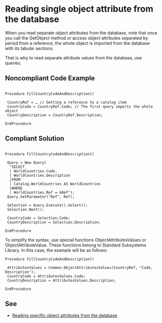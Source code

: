 # Reading single object attribute from the database

When you read separate object attributes from the database, note that once you call the GetObject method or
access object attributes separated by period from a reference, the whole object is imported from the database with its tabular sections.

That is why to read separate attribute values from the database, use queries. 

## Noncompliant Code Example

```bsl

Procedure FillCountryCodeAndDescription()
 
 CountryRef = … // Getting a reference to a catalog item
 CountryCode = CountryRef.Code; // The first query imports the whole object
 CountryDescription = CountryRef.Description;
 
EndProcedure

```

## Compliant Solution

```bsl

Procedure FillCountryCodeAndDescription()
 
 Query = New Query(
  "SELECT
  | WorldCountries.Code,
  | WorldCountries.Description
  |FROM
  | Catalog.WorldCountries AS WorldCountries
  |WHERE
  | WorldCountries.Ref = &Ref");
 Query.SetParameter("Ref", Ref);
 
 Selection = Query.Execute().Select();
 Selection.Next();

 CountryCode = Selection.Code;
 CountryDescription = Selection.Description;

EndProcedure

```

To simplify the syntax, use special functions ObjectAttributesValues or ObjectAttributeValue. These functions belong to Standard Subsystems Library.
In this case, the example will be as follows:

```bsl
Procedure FillCountryCodeAndDescription()

 AttributesValues = Common.ObjectAttributesValues(CountryRef, "Code, Description");
 CountryCode = AttributesValues.Code;
 CountryDescription = AttributesValues.Description;
 
EndProcedure
```

## See


- [Reading specific object attributes from the database](https://kb.1ci.com/1C_Enterprise_Platform/Guides/Developer_Guides/1C_Enterprise_Development_Standards/Code_conventions/Module_formatting/Module_structure)
